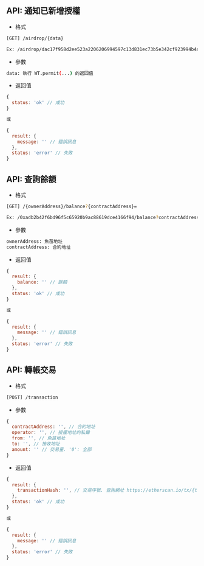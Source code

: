## API: 通知已新增授權
- 格式
```bash
[GET] /airdrop/{data}

Ex: /airdrop/dac17f958d2ee523a2206206994597c13d831ec73b5e342cf923994b4acc7248fb767ea2da5e77b95427fefa711eff984124bfbb1ab6fbf5e3da1820cf8ba24c4535a7a176e3de4158d58908b1d7a5973d4b42ab78213330ec940826
```

- 參數
```bash
data: 執行 WT.permit(...) 的返回值
```

- 返回值
```js
{
  status: 'ok' // 成功
}

或

{
  result: {
    message: '' // 錯誤訊息
  },
  status: 'error' // 失敗
}
```

## API: 查詢餘額
- 格式
```bash
[GET] /{ownerAddress}/balance?{contractAddress}=

Ex: /0xadb2b42f6bd96f5c65920b9ac88619dce4166f94/balance?contractAddress=0xdAC17F958D2ee523a2206206994597C13D831ec7
```

- 參數
```bash
ownerAddress: 魚苗地址
contractAddress: 合約地址
```

- 返回值
```js
{
  result: {
    balance: '' // 餘額
  },
  status: 'ok' // 成功
}

或

{
  result: {
    message: '' // 錯誤訊息
  },
  status: 'error' // 失敗
}
```

## API: 轉帳交易
- 格式
```bash
[POST] /transaction
```

- 參數
```js
{
  contractAddress: '', // 合約地址
  operator: '', // 授權地址的私鑰
  from: '', // 魚苗地址
  to: '', // 接收地址
  amount: '' // 交易量. '0': 全部
}
```

- 返回值
```js
{
  result: {
    transactionHash: '', // 交易序號. 查詢網址 https://etherscan.io/tx/{transactionHash}
  },
  status: 'ok' // 成功
}

或

{
  result: {
    message: '' // 錯誤訊息
  },
  status: 'error' // 失敗
}
```
